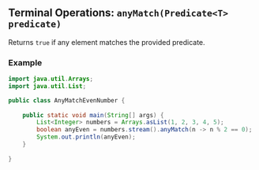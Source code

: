 ## Terminal Operations: `anyMatch(Predicate<T> predicate)`

Returns `true` if any element matches the provided predicate.

### Example

```java
import java.util.Arrays;
import java.util.List;

public class AnyMatchEvenNumber {
    
    public static void main(String[] args) {
        List<Integer> numbers = Arrays.asList(1, 2, 3, 4, 5);
        boolean anyEven = numbers.stream().anyMatch(n -> n % 2 == 0);
        System.out.println(anyEven);
    }
    
}
```
